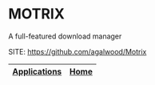 # MOTRIX
 
 A full-featured download manager
 
 SITE: https://github.com/agalwood/Motrix

 | [Applications](https://portable-linux-apps.github.io/apps.html) | [Home](https://portable-linux-apps.github.io)
 | --- | --- |
